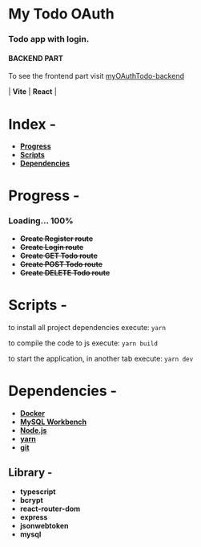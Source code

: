 # My Todo OAuth

### Todo app with login.

#### BACKEND PART

To see the frontend part visit [myOAuthTodo-backend](https://github.com/JohnsCoder/myOauthTodo-frontend)

| **Vite** | **React** | 

# Index -

- **[Progress](#progress--)**
- **[Scripts](#scripts--)**
- **[Dependencies](#dependencies--)**
#
# Progress -

### Loading... 100%

- ~~**Create Register route**~~
- ~~**Create Login route**~~
- ~~**Create GET Todo route**~~
- ~~**Create POST Todo route**~~
- ~~**Create DELETE Todo route**~~

#
# Scripts - 
to install all project dependencies execute:
`yarn`

to compile the code to js execute:
`yarn build`

to start the application, in another tab execute: 
`yarn dev`
#
# Dependencies -
- **[Docker](https://www.docker.com/get-started/)**
- **[MySQL Workbench](https://dev.mysql.com/downloads/workbench/)**
- **[Node.js](https://nodejs.org/en/)**
- **[yarn](https://yarnpkg.com/getting-started/install)**
- **[git](https://git-scm.com/downloads)**

## Library - 
- **typescript**
- **bcrypt**
- **react-router-dom**
- **express**
- **jsonwebtoken**
- **mysql**